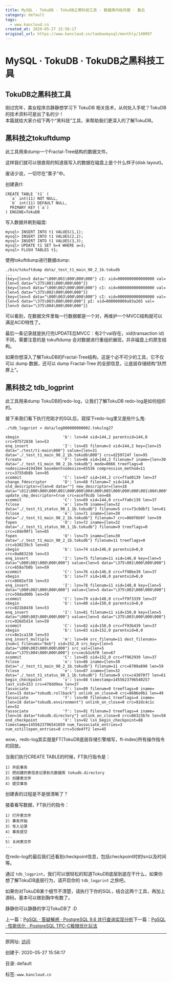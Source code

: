 ```yaml
---
title: MySQL · TokuDB · TokuDB之黑科技工具 · 数据库内核月报 · 看云
category: default
tags: 
  - www.kancloud.cn
created_at: 2020-05-27 15:56:17
original_url: https://www.kancloud.cn/taobaomysql/monthly/140097
---
```


# MySQL · TokuDB · TokuDB之黑科技工具

## TokuDB之黑科技工具

刚过完年，美女程序员静静想学习下 TokuDB 相关技术，从何处入手呢？TokuDB的技术资料可是出了名的少！  
本篇就给大家介绍下两个“黑科技”工具，来帮助我们更深入的了解TokuDB。

## 黑科技之tokuftdump

此工具用来dump一个Fractal-Tree结构的数据文件。

这样我们就可以很直观的知道我写入的数据在磁盘上是个什么样子(disk layout)。

废话少说，一切尽在“栗子”中。

创建表t1:

```plain
CREATE TABLE `t1` (
  `a` int(11) NOT NULL,
  `b` int(11) DEFAULT NULL,
  PRIMARY KEY (`a`)
) ENGINE=TokuDB
```

写入数据并刷到磁盘:

```plain
mysql> INSERT INTO t1 VALUES(1,1);
mysql> INSERT INTO t1 VALUES(2,2);
mysql> INSERT INTO t1 VALUES(3,3);
mysql> UPDATE t1 SET b=4 WHERE a=3;
mysql> FLUSH TABLES t1;
```

使用tokuftdump进行数据dump:

```plain
./bin/tokuftdump data/_test_t1_main_90_2_1b.tokudb
...
{key={len=5 data="\000\001\000\000\000"} cI: xid=0000000000000000 val={len=5 data="\375\001\000\000\000"}}
{key={len=5 data="\000\002\000\000\000"} cI: xid=0000000000000000 val={len=5 data="\375\002\000\000\000"}}
{key={len=5 data="\000\003\000\000\000"} cI: xid=0000000000000000 val={len=5 data="\375\003\000\000\000"} pI: xid=000000009a93a265 val={len=5 data="\375\004\000\000\000"}}
```

可以看到，在数据文件里每一行数据都是一个对，再维护一个MVCC结构就可以满足ACID特性了。

最后一条记录就是执行完UPDATE后MVCC：有2个val存在，xid(transaction id)不同，需要注意的是 tokuftdump 会对数据进行重组织展现，并非磁盘上的原生结构。

如果你想深入了解TokuDB的Fractal-Tree结构，这是个必不可少的工具，它不仅可以 dump 数据，还可以 dump Fractal-Tree 的全部信息，让底层存储结构“跃然屏上”。

## 黑科技之 tdb\_logprint

此工具用来dump TokuDB的redo-log，让我们了解TokuDB redo-log是如何组织的。

接下来我们看下执行完刚才的SQL后，窥探下redo-log里又是些什么鬼:

```plain
./tdb_logprint < data/log000000000002.tokulog27

xbegin                   'b': lsn=64 xid=144,2 parentxid=144,0 crc=97572838 len=53
enq_insert               'I': lsn=65 filenum=3 xid=144,2 key={len=15 data="./test/t1-main\000"} value={len=31 data="./_test_t1_main_90_2_1b.tokudb\000"} crc=d259724f len=95
fcreate                  'F': lsn=66 xid=144,2 filenum=7 iname={len=30 data="./_test_t1_main_90_2_1b.tokudb"} mode=0666 treeflags=0 nodesize=4194304 basementnodesize=65536 compression_method=11 crc=3755db8b len=95
xcommit                  'C': lsn=67 xid=144,2 crc=ffad0139 len=37
change_fdescriptor       'D': lsn=68 filenum=7 xid=144,0 old_descriptor={len=0 data=""} new_descriptor={len=18 data="\011\000\000\000\001\000\000\004\000\005\000\000\000\001\004\000\000\000"} update_cmp_descriptor=true crc=acef9cdb len=68
xcommit                  'C': lsn=69 xid=144,0 crc=ffa0c139 len=37
fclose                   'e': lsn=70 iname={len=32 data="./_test_t1_status_90_1_1b.tokudb"} filenum=5 crc=73c0dbf1 len=61
fclose                   'e': lsn=71 iname={len=30 data="./_test_t1_main_90_2_1b.tokudb"} filenum=7 crc=060f6b9f len=59
fopen                    'O': lsn=72 iname={len=32 data="./_test_t1_status_90_1_1b.tokudb"} filenum=9 treeflags=0 crc=c8de90f1 len=65
fopen                    'O': lsn=73 iname={len=30 data="./_test_t1_main_90_2_1b.tokudb"} filenum=11 treeflags=0 crc=b38239c5 len=63
xbegin                   'b': lsn=74 xid=146,0 parentxid=0,0 crc=9a083238 len=53
enq_insert               'I': lsn=75 filenum=11 xid=146,0 key={len=5 data="\000\001\000\000\000"} value={len=5 data="\375\001\000\000\000"} crc=658a7b0b len=59
xcommit                  'C': lsn=76 xid=146,0 crc=ff98be39 len=37
xbegin                   'b': lsn=77 xid=148,0 parentxid=0,0 crc=8602ef38 len=53
enq_insert               'I': lsn=78 filenum=11 xid=148,0 key={len=5 data="\000\002\000\000\000"} value={len=5 data="\375\002\000\000\000"} crc=59dad00b len=59
xcommit                  'C': lsn=79 xid=148,0 crc=ff9f3339 len=37
xbegin                   'b': lsn=80 xid=150,0 parentxid=0,0 crc=821b8438 len=53
enq_insert               'I': lsn=81 filenum=11 xid=150,0 key={len=5 data="\000\003\000\000\000"} value={len=5 data="\375\003\000\000\000"} crc=926d5d14 len=59
xcommit                  'C': lsn=82 xid=150,0 crc=ff93b439 len=37
xbegin                   'b': lsn=83 xid=152,0 parentxid=0,0 crc=8e1ca138 len=53
enq_insert_multiple      'm': lsn=84 src_filenum=11 dest_filenums={num=1 filenums="0xb"} xid=152,0 src_key={len=5 data="\000\003\000\000\000"} src_val={len=5 data="\375\004\000\000\000"} crc=ecb1c6f0 len=67
xcommit                  'C': lsn=85 xid=152,0 crc=ff962939 len=37
fclose                   'e': lsn=86 iname={len=30 data="./_test_t1_main_90_2_1b.tokudb"} filenum=11 crc=8709a890 len=59
fclose                   'e': lsn=87 iname={len=32 data="./_test_t1_status_90_1_1b.tokudb"} filenum=9 crc=c43070f7 len=61
begin_checkpoint         'x': lsn=88 timestamp=1455623796540257 last_xid=153 crc=470dd9ea len=37
fassociate               'f': lsn=89 filenum=0 treeflags=0 iname={len=15 data="tokudb.rollback"} unlink_on_close=0 crc=8606e9b1 len=49
fassociate               'f': lsn=90 filenum=1 treeflags=4 iname={len=18 data="tokudb.environment"} unlink_on_close=0 crc=92dc4c1c len=52
fassociate               'f': lsn=91 filenum=3 treeflags=4 iname={len=16 data="tokudb.directory"} unlink_on_close=0 crc=86323b7e len=50
end_checkpoint           'X': lsn=92 lsn_begin_checkpoint=88 timestamp=1455623796541659 num_fassociate_entries=3 num_xstillopen_entries=0 crc=5cde4ff2 len=45
```

wow，redo-log其实就是FT(TokuDB底层存储引擎缩写，ft-index)所有操作指令的回放。

当我们执行CREATE TABLE的时候，FT执行指令是：

```plain
1) 开启事务
2) 把创建的表信息记录到元数据库 tokudb.directory
3) 创建表文件
4) 提交事务
```

创建表的过程是不是很清晰了？

接着看写数据，FT执行的指令：

```plain
1) 打开表文件
2) 事务开始
3) 写入记录
4) 事务提交
...
5) 关闭表文件
...
```

在redo-log的最后我们还看到checkpoint信息，包括checkpoint时的lsn以及时间等。

通过 `tdb_logprint`，我们可以很轻松的知道TokuDB底层到底在干什么，如果你想了解TokuDB底层行为，请开启你的 `tdb_logprint` 之旅吧。

如果你对TokuDB某个细节不清楚，请执行下你的SQL，结合这两个工具，再加上源码，基本可以做到胸中有数了。

静静你可以静静的学习TokuDB了 :D

上一篇：[PgSQL · 答疑解惑 · PostgreSQL 9.6 并行查询实现分析](https://www.kancloud.cn/taobaomysql/monthly/140096)下一篇：[PgSQL · 性能优化 · PostgreSQL TPC-C极限优化玩法](https://www.kancloud.cn/taobaomysql/monthly/140098)

---------------------------------------------------


原网址: [访问](https://www.kancloud.cn/taobaomysql/monthly/140097)

创建于: 2020-05-27 15:56:17

目录: default

标签: `www.kancloud.cn`

